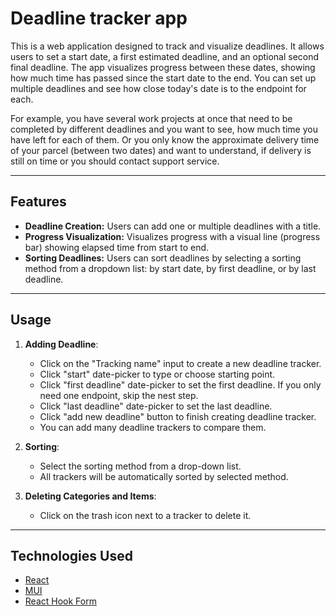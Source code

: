 # Deadline tracker app

This is a web application designed to track and visualize deadlines. It allows users to set a start date, a first estimated deadline, and an optional second final deadline. The app visualizes progress between these dates, showing how much time has passed since the start date to the end. You can set up multiple deadlines and see how close today's date is to the endpoint for each.

For example, you have several work projects at once that need to be completed by different deadlines and you want to see, how much time you have left for each of them. Or you only know the approximate delivery time of your parcel (between two dates) and want to understand, if delivery is still on time or you should contact support service.

---

## Features

- **Deadline Creation:** Users can add one or multiple deadlines with a title.
- **Progress Visualization:** Visualizes progress with a visual line (progress bar) showing elapsed time from start to end.
- **Sorting Deadlines:** Users can sort deadlines by selecting a sorting method from a dropdown list: by start date, by first deadline, or by last deadline.

---

## Usage

1. **Adding Deadline**:

   - Click on the "Tracking name" input to create a new deadline tracker.
   - Click "start" date-picker to type or choose starting point.
   - Click "first deadline" date-picker to set the first deadline. If you only need one endpoint, skip the nest step.
   - Click "last deadline" date-picker to set the last deadline.
   - Click "add new deadline" button to finish creating deadline tracker.
   - You can add many deadline trackers to compare them.

2. **Sorting**:
   - Select the sorting method from a drop-down list.
   - All trackers will be automatically sorted by selected method.
3. **Deleting Categories and Items**:
   - Click on the trash icon next to a tracker to delete it.

---

## Technologies Used

- [React](https://reactjs.org/)
- [MUI](https://mui.com/)
- [React Hook Form](https://react-hook-form.com/)
